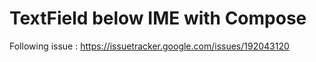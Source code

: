 # TextField below IME with Compose

Following issue : https://issuetracker.google.com/issues/192043120